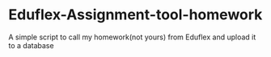 # Eduflex-Assignment-tool-homework
A simple script to call my homework(not yours) from Eduflex and upload it to a database
